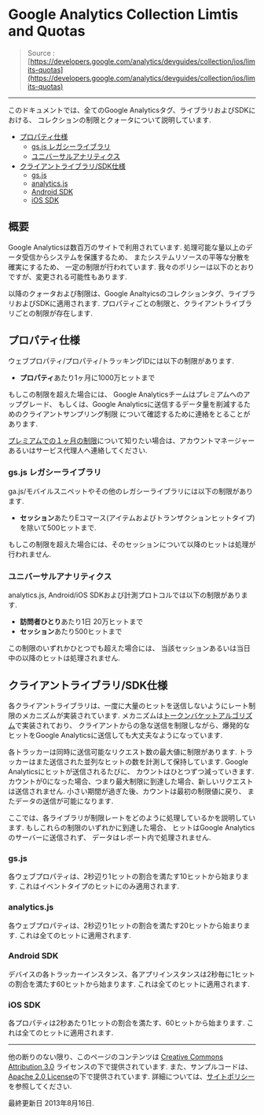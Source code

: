 # Google Analytics Collection Limtis and Quotas

> Source : [https://developers.google.com/analytics/devguides/collection/ios/limits-quotas](https://developers.google.com/analytics/devguides/collection/ios/limits-quotas)

- - -

このドキュメントでは、全てのGoogle Analyticsタグ、ライブラリおよびSDKにおける、
コレクションの制限とクォータについて説明しています.

- [プロパティ仕様](#property-specific)
	- [gs.js レガシーライブラリ](#gajs-legacy-libraries)
	- [ユニバーサルアナリティクス](#universal-analytics-enabled)
- [クライアントライブラリ/SDK仕様](#client-library-sdk-specific)
	- [gs.js](#gajs)
	- [analytics.js](#analyticsjs)
	- [Android SDK](#android-sdk)
	- [iOS SDK](#ios-sdk)
	
## 概要

Google Analyticsは数百万のサイトで利用されています.
処理可能な量以上のデータ受信からシステムを保護するため、
またシステムリソースの平等な分散を確実にするため、
一定の制限が行われています.
我々のポリシーは以下のとおりですが、変更される可能性もあります.

以降のクォータおよび制限は、Google Analtyicsのコレクションタグ、ライブラリおよびSDKに適用されます.
プロパティごとの制限と、クライアントライブラリごとの制限が存在します.

## <a name="property-specific"></a>プロパティ仕様

ウェブプロパティ/プロパティ/トラッキングIDには以下の制限があります.

- **プロパティ**あたり1ヶ月に1000万ヒットまで

もしこの制限を超えた場合には、
Google Analyticsチームはプレミアムへのアップグレード、
もしくは、Google Analyticsに送信するデータ量を削減するためのクライアントサンプリング制限
について確認するために連絡をとることがあります.

[プレミアムでの１ヶ月の制限](http://www.google.com/analytics/premium/)について知りたい場合は、アカウントマネージャーあるいはサービス代理人へ連絡してください.

### <a name="gajs-legacy-libraries"></a>gs.js レガシーライブラリ

ga.js/モバイルスニペットやその他のレガシーライブラリには以下の制限があります.

- **セッション**あたりEコマース(アイテムおよびトランザクションヒットタイプ)を除いて500ヒットまで.

もしこの制限を超えた場合には、そのセッションについて以降のヒットは処理が行われません.

### <a name="universal-analytics-enabled"></a>ユニバーサルアナリティクス

analytics.js, Android/iOS SDKおよび計測プロトコルでは以下の制限があります.

- **訪問者ひとり**あたり1日 20万ヒットまで
- **セッション**あたり500ヒットまで

この制限のいずれかひとつでも超えた場合には、
当該セッションあるいは当日中の以降のヒットは処理されません.

## <a name="client-library-sdk-specific"></a>クライアントライブラリ/SDK仕様

各クライアントライブラリは、一度に大量のヒットを送信しないようにレート制限のメカニズムが実装されています.
メカニズムは[トークンバケットアルゴリズム](http://en.wikipedia.org/wiki/Token_bucket)で実装されており、
クライアントからの急な送信を制限しながら、爆発的なヒットをGoogle Analyticsに送信しても大丈夫なようになっています.

各トラッカーは同時に送信可能なリクエスト数の最大値に制限があります.
トラッカーはまた送信された並列なヒットの数を計測して保持しています.
Google Analyticsにヒットが送信されるたびに、
カウントはひとつずつ減っていきます.
カウントが0になった場合、つまり最大制限に到達した場合、新しいリクエストは送信されません.
小さい期間が過ぎた後、カウントは最初の制限値に戻り、
またデータの送信が可能になります.

ここでは、各ライブラリが制限レートをどのように処理しているかを説明しています.
もしこれらの制限のいずれかに到達した場合、
ヒットはGoogle Analyticsのサーバーに送信されず、
データはレポート内で処理されません.


### <a name="gajs"></a>gs.js

各ウェブプロパティは、2秒辺り1ヒットの割合を満たす10ヒットから始まります.
これはイベントタイプのヒットにのみ適用されます.

### <a name="analyticsjs"></a>analytics.js

各ウェブプロパティは、2秒辺り1ヒットの割合を満たす20ヒットから始まります.
これは全てのヒットに適用されます.

### <a name="android-sdk"></a>Android SDK

デバイスの各トラッカーインスタンス、各アプリインスタンスは2秒毎に1ヒットの割合を満たす60ヒットから始まります.
これは全てのヒットに適用されます.

### <a name="ios-sdk"></a>iOS SDK

各プロパティは2秒あたり1ヒットの割合を満たす、60ヒットから始まります.
これは全てのヒットに適用されます.

- - -

他の断りのない限り、このページのコンテンツは [Creative Commons Attribution 3.0](http://creativecommons.org/licenses/by/3.0/) ライセンスの下で提供されています. また、サンプルコードは、[Apache 2.0 License](http://www.apache.org/licenses/LICENSE-2.0)の下で提供されています. 詳細については、[サイトポリシー](https://developers.google.com/site-policies)を参照してください.

最終更新日 2013年8月16日.